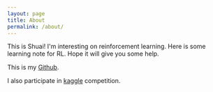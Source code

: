 ```yaml
---
layout: page
title: About
permalink: /about/
---
```


This is Shuai! I'm interesting on reinforcement learning. Here is some learning note for RL. Hope it will give you some help.

This is my [Github](https://github.com/LiuShuai26).

I also participate in [kaggle](https://www.kaggle.com/jserenity) competition.

